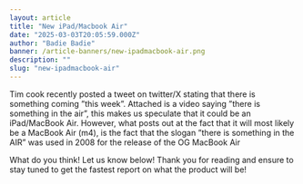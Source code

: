 ```yaml
---
layout: article
title: "New iPad/Macbook Air"
date: "2025-03-03T20:05:59.000Z"
author: "Badie Badie"
banner: /article-banners/new-ipadmacbook-air.png
description: ""
slug: "new-ipadmacbook-air"
---
```



Tim cook recently posted a tweet on twitter/X stating that there is something coming ”this week”. Attached is a video saying ”there is something in the air”, this makes us speculate that it could be an iPad/MacBook Air. However, what posts out at the fact that it will most likely be a MacBook Air (m4), is the fact that the slogan ”there is something in the AIR” was used in 2008 for the release of the OG MacBook Air


What do you think! Let us know below! Thank you for reading and ensure to stay tuned to get the fastest report on what the product will be!

